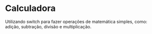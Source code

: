# Calculadora
Utilizando switch para fazer operações de matemática simples, como: adição, subtração, divisão e multiplicação. 
